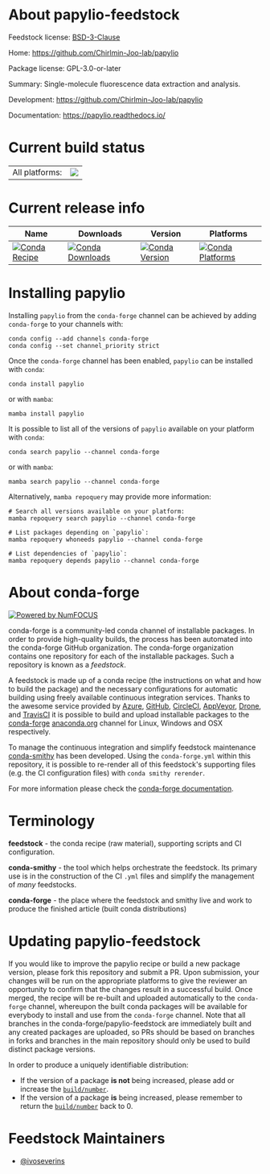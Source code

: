 About papylio-feedstock
=======================

Feedstock license: [BSD-3-Clause](https://github.com/conda-forge/papylio-feedstock/blob/main/LICENSE.txt)

Home: https://github.com/Chirlmin-Joo-lab/papylio

Package license: GPL-3.0-or-later

Summary: Single-molecule fluorescence data extraction and analysis.

Development: https://github.com/Chirlmin-Joo-lab/papylio

Documentation: https://papylio.readthedocs.io/

Current build status
====================


<table><tr><td>All platforms:</td>
    <td>
      <a href="https://dev.azure.com/conda-forge/feedstock-builds/_build/latest?definitionId=24879&branchName=main">
        <img src="https://dev.azure.com/conda-forge/feedstock-builds/_apis/build/status/papylio-feedstock?branchName=main">
      </a>
    </td>
  </tr>
</table>

Current release info
====================

| Name | Downloads | Version | Platforms |
| --- | --- | --- | --- |
| [![Conda Recipe](https://img.shields.io/badge/recipe-papylio-green.svg)](https://anaconda.org/conda-forge/papylio) | [![Conda Downloads](https://img.shields.io/conda/dn/conda-forge/papylio.svg)](https://anaconda.org/conda-forge/papylio) | [![Conda Version](https://img.shields.io/conda/vn/conda-forge/papylio.svg)](https://anaconda.org/conda-forge/papylio) | [![Conda Platforms](https://img.shields.io/conda/pn/conda-forge/papylio.svg)](https://anaconda.org/conda-forge/papylio) |

Installing papylio
==================

Installing `papylio` from the `conda-forge` channel can be achieved by adding `conda-forge` to your channels with:

```
conda config --add channels conda-forge
conda config --set channel_priority strict
```

Once the `conda-forge` channel has been enabled, `papylio` can be installed with `conda`:

```
conda install papylio
```

or with `mamba`:

```
mamba install papylio
```

It is possible to list all of the versions of `papylio` available on your platform with `conda`:

```
conda search papylio --channel conda-forge
```

or with `mamba`:

```
mamba search papylio --channel conda-forge
```

Alternatively, `mamba repoquery` may provide more information:

```
# Search all versions available on your platform:
mamba repoquery search papylio --channel conda-forge

# List packages depending on `papylio`:
mamba repoquery whoneeds papylio --channel conda-forge

# List dependencies of `papylio`:
mamba repoquery depends papylio --channel conda-forge
```


About conda-forge
=================

[![Powered by
NumFOCUS](https://img.shields.io/badge/powered%20by-NumFOCUS-orange.svg?style=flat&colorA=E1523D&colorB=007D8A)](https://numfocus.org)

conda-forge is a community-led conda channel of installable packages.
In order to provide high-quality builds, the process has been automated into the
conda-forge GitHub organization. The conda-forge organization contains one repository
for each of the installable packages. Such a repository is known as a *feedstock*.

A feedstock is made up of a conda recipe (the instructions on what and how to build
the package) and the necessary configurations for automatic building using freely
available continuous integration services. Thanks to the awesome service provided by
[Azure](https://azure.microsoft.com/en-us/services/devops/), [GitHub](https://github.com/),
[CircleCI](https://circleci.com/), [AppVeyor](https://www.appveyor.com/),
[Drone](https://cloud.drone.io/welcome), and [TravisCI](https://travis-ci.com/)
it is possible to build and upload installable packages to the
[conda-forge](https://anaconda.org/conda-forge) [anaconda.org](https://anaconda.org/)
channel for Linux, Windows and OSX respectively.

To manage the continuous integration and simplify feedstock maintenance
[conda-smithy](https://github.com/conda-forge/conda-smithy) has been developed.
Using the ``conda-forge.yml`` within this repository, it is possible to re-render all of
this feedstock's supporting files (e.g. the CI configuration files) with ``conda smithy rerender``.

For more information please check the [conda-forge documentation](https://conda-forge.org/docs/).

Terminology
===========

**feedstock** - the conda recipe (raw material), supporting scripts and CI configuration.

**conda-smithy** - the tool which helps orchestrate the feedstock.
                   Its primary use is in the construction of the CI ``.yml`` files
                   and simplify the management of *many* feedstocks.

**conda-forge** - the place where the feedstock and smithy live and work to
                  produce the finished article (built conda distributions)


Updating papylio-feedstock
==========================

If you would like to improve the papylio recipe or build a new
package version, please fork this repository and submit a PR. Upon submission,
your changes will be run on the appropriate platforms to give the reviewer an
opportunity to confirm that the changes result in a successful build. Once
merged, the recipe will be re-built and uploaded automatically to the
`conda-forge` channel, whereupon the built conda packages will be available for
everybody to install and use from the `conda-forge` channel.
Note that all branches in the conda-forge/papylio-feedstock are
immediately built and any created packages are uploaded, so PRs should be based
on branches in forks and branches in the main repository should only be used to
build distinct package versions.

In order to produce a uniquely identifiable distribution:
 * If the version of a package **is not** being increased, please add or increase
   the [``build/number``](https://docs.conda.io/projects/conda-build/en/latest/resources/define-metadata.html#build-number-and-string).
 * If the version of a package **is** being increased, please remember to return
   the [``build/number``](https://docs.conda.io/projects/conda-build/en/latest/resources/define-metadata.html#build-number-and-string)
   back to 0.

Feedstock Maintainers
=====================

* [@ivoseverins](https://github.com/ivoseverins/)

